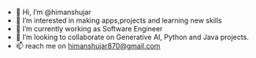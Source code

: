 - 👋 Hi, I’m @himanshujar
- 👀 I’m interested in making apps,projects and learning new skills
- 🌱 I’m currently working as Software Engineer
- 💞️ I’m looking to collaborate on Generative AI, Python and Java projects.
- 📫 reach me on himanshujar870@gmail.com

<!---
himanshujar/himanshujar is a ✨ special ✨ repository because its `README.md` (this file) appears on your GitHub profile.
You can click the Preview link to take a look at your changes.
--->
